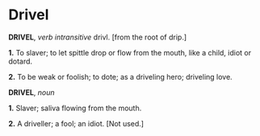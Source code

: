 # Drivel

**DRIVEL**, _verb intransitive_ drivl. \[from the root of drip.\]

**1.** To slaver; to let spittle drop or flow from the mouth, like a child, idiot or dotard.

**2.** To be weak or foolish; to dote; as a driveling hero; driveling love.

**DRIVEL**, _noun_

**1.** Slaver; saliva flowing from the mouth.

**2.** A driveller; a fool; an idiot. \[Not used.\]